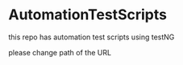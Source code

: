 # AutomationTestScripts
this repo has automation test scripts using testNG 

please change path of the URL
